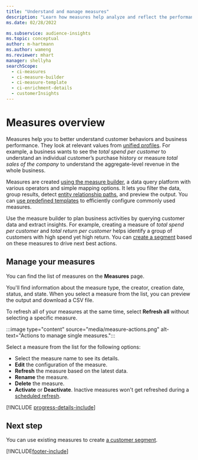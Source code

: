 ```yaml
---
title: "Understand and manage measures"
description: "Learn how measures help analyze and reflect the performance of your business."
ms.date: 02/28/2022

ms.subservice: audience-insights
ms.topic: conceptual
author: m-hartmann
ms.author: wameng
ms.reviewer: mhart
manager: shellyha
searchScope: 
  - ci-measures
  - ci-measure-builder
  - ci-measure-template
  - ci-enrichment-details
  - customerInsights
---
```


# Measures overview

Measures help you to better understand customer behaviors and business performance. They look at relevant values from [unified profiles](data-unification.md). For example, a business wants to see the *total spend per customer* to understand an individual customer’s purchase history or measure *total sales of the company* to understand the aggregate-level revenue in the whole business.  

Measures are created [using the measure builder](measure-builder.md), a data query platform with various operators and simple mapping options. It lets you filter the data, group results, detect [entity relationship paths](relationships.md), and preview the output. You can [use predefined templates](measure-templates.md) to efficiently configure commonly used measures.

Use the measure builder to plan business activities by querying customer data and extract insights. For example, creating a measure of *total spend per customer* and *total return per customer* helps identify a group of customers with high spend yet high return. You can [create a segment](segments.md) based on these measures to drive next best actions. 

## Manage your measures

You can find the list of measures on the **Measures** page.

You'll find information about the measure type, the creator, creation date, status, and state. When you select a measure from the list, you can preview the output and download a CSV file.

To refresh all of your measures at the same time, select **Refresh all** without selecting a specific measure.

:::image type="content" source="media/measure-actions.png" alt-text="Actions to manage single measures.":::

Select a measure from the list for the following options:

- Select the measure name to see its details.
- **Edit** the configuration of the measure.
- **Refresh** the measure based on the latest data.
- **Rename** the measure.
- **Delete** the measure.
- **Activate** or **Deactivate**. Inactive measures won't get refreshed during a [scheduled refresh](system.md#schedule-tab).

[!INCLUDE [progress-details-include](../includes/progress-details-pane.md)]

## Next step

You can use existing measures to create [a customer segment](segments.md).

[!INCLUDE[footer-include](../includes/footer-banner.md)]
